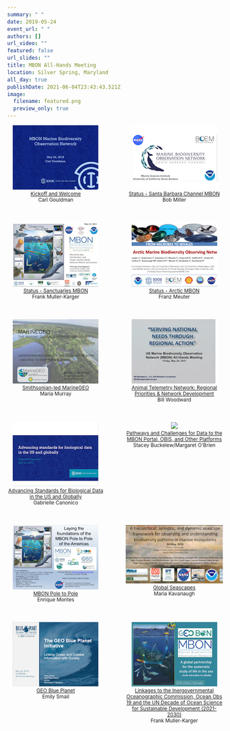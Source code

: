 ```yaml
---
summary: " "
date: 2019-05-24
event_url: " "
authors: []
url_video: ""
featured: false
url_slides: ""
title: MBON All-Hands Meeting
location: Silver Spring, Maryland
all_day: true
publishDate: 2021-06-04T23:43:43.521Z
image:
  filename: featured.png
  preview_only: true
---
```

<div style="width:45%; float:left; text-align:center; font-size: smaller;">
<a href="0845_gouldman_MBON%20mtg%20MAY_2019_gouldman-converted-compressed.pdf" target="_blank"><img src="overview_cg_mbonallhands.png"><br>
Kickoff and Welcome</a><br>
Carl Gouldman

</div>

<div style="width:45%; float:right; text-align:center; font-size: smaller;">
<a href="0930_miller_NASA_April_2019-converted-compressed.pdf" target="_blank"><img src="mbon_bm_20191011.png"><br>
Status - Santa Barbara Channel MBON</a><br>
Bob Miller

</div>

<div style="clear: both;"></div>

<p>&nbsp;</p>

<div style="width:45%; float:left; text-align:center; font-size: smaller;">
<a href="1000_mueller-kargerSanctuaries_MBON_FMK-2019_V1-converted-compressed.pdf" target="_blank"><img src="sanctuaries_fmk_mbonallhands.png"><br>
Status - Sanctuaries MBON</a><br>
Frank Muller-Karger
</div>

<div style="width:45%; float:right; text-align:center; font-size: smaller;">
<a href="1030_mueter_All%20MBON%202019%20meeting%20FINAL%20AMBON-converted-compressed.pdf" target="_blank"><img src="ambon_fm_mbonallhands.png"><br>
Status - Arctic MBON</a><br>
Franz Meuter
</div>

<div style="clear: both;"></div>

<p>&nbsp;</p>

<div style="width:45%; float:left; text-align:center; font-size: smaller;">
<a href="1130_Murray_MBON%20AllHands_190524p-converted-compressed.pdf" target="_blank"><img src="marinegeo_mm_mbonallhands.png"><br>
Smithsonian-led MarineGEO</a><br>
Maria Murray
</div>

<div style="width:45%; float:right; text-align:center; font-size: smaller;">
<a href="1145_Woodward%20MBON%20All%20Hands%20Meeting%20May%2024%2C%20%202019-converted-compressed.pdf" target="_blank"><img src="regional_bw_mbonallhands.png"><br>
Animal Telemetry Network: Regional Priorities & Network Development</a><br>
Bill Woodward
</div>

<div style="clear: both;"></div>

<p>&nbsp;</p>

<div style="width:45%; float:left; text-align:center; font-size: smaller;">
<a href="1315_a_Canonico_Data%20standards%20presentation_MBON%20All%20Hands%202019-converted-compressed.pdf" target="_blank"><img src="standards_gc_mbonallhands.png"><br>
Advancing Standards for Biological Data in the US and Globally</a><br>
Gabrielle Canonico
</div>

<div style="width:45%; float:right; text-align:center; font-size: smaller;">
<a href="1330_b_Buckelew_obrien_MBON%20DM%20-%20overview%20-%20final-converted-compressed.pdf" target="_blank"><img src="/data_sb_mbonallhands.png"><br>
Pathways and Challenges for Data to the MBON Portal, OBIS, and Other Platforms</a><br>
Stacey Buckelew/Margaret O'Brien
</div>

<div style="clear: both;"></div>


<p>&nbsp;</p>

<div style="width:45%; float:left; text-align:center; font-size: smaller;">
<a href="1345_MontesMBON_P2P_MAY2019_day2_EM-converted-compressed.pdf" target="_blank"><img src="poletopole_em_mbonallhands.png"><br>
MBON Pole to Pole</a><br>
Enrique Montes
</div>

<div style="width:45%; float:right; text-align:center; font-size: smaller;">
<a href="1400_Kavanaugh_NASA_BEF_2019_KAVANAUGH_GLOBEUPDATE-converted-compressed.pdf" target="_blank"><img src="seascape_mk_mbonallhands.png"><br>
Global Seascapes</a><br>
Maria Kavanaugh
</div>

<div style="clear: both;"></div>

<p>&nbsp;</p>

<div style="width:45%; float:left; text-align:center; font-size: smaller;">
<a href="1415_Smail_May_2019_MBON_Blue_Planet-converted-compressed.pdf" target="_blank"><img src="geoblue_es_mbonallhands.png"><br>
GEO Blue Planet</a><br>
Emily Smail
</div>

<div style="width:45%; float:right; text-align:center; font-size: smaller;">
<a href="1430_Muller-Karger_MBON_International_May2019-converted-compressed.pdf" target="_blank"><img src="linkages_fmk_mbonallhands.png"><br>
Linkages to the Inergovernmental Oceanographic Commission, Ocean Obs 19 and the UN Decade of Ocean Science for Sustainable Development (2021-2030)</a><br>
Frank Muller-Karger
</div>

<div style="clear: both;"></div>
